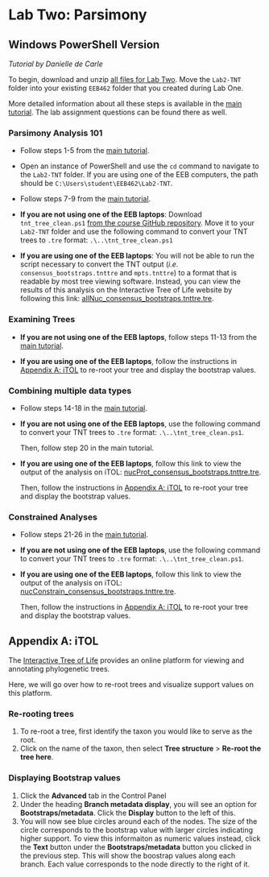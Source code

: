 # Lab Two: Parsimony
## Windows PowerShell Version
*Tutorial by Danielle de Carle*

To begin, download and unzip [all files for Lab Two](https://github.com/ddecarle/eeb462-2021/blob/main/LabTwo.zip). Move the `Lab2-TNT` folder into your existing `EEB462` folder that you created during Lab One. 

More detailed information about all these steps is available in the [main tutorial](https://github.com/ddecarle/eeb462-2024/blob/main/LAB2_Parsimony.md). The lab assignment questions can be found there as well. 

### Parsimony Analysis 101

- Follow steps 1-5 from the [main tutorial](https://github.com/ddecarle/eeb462-2024/blob/main/LAB2_Parsimony.md#parsimony-analysis-101).

- Open an instance of PowerShell and use the `cd` command to navigate to the `Lab2-TNT` folder. If you are using one of the EEB computers, the path should be `C:\Users\student\EEB462\Lab2-TNT`.
- Follow steps 7-9 from the [main tutorial](https://github.com/ddecarle/eeb462-2024/blob/main/LAB2_Parsimony.md#parsimony-analysis-101).
- **If you are not using one of the EEB laptops**: Download `tnt_tree_clean.ps1` [from the course GitHub repository](https://github.com/ddecarle/eeb462-2024/blob/main/tnt_tree_clean.ps1). Move it to your `Lab2-TNT` folder and use the following command to convert your TNT trees to `.tre` format: `.\..\tnt_tree_clean.ps1`  
    
- **If you are using one of the EEB laptops**: You will not be able to run the script necessary to convert the TNT output  (*i.e.* `consensus_bootstraps.tnttre` and `mpts.tnttre`) to a format that is readable by most tree viewing software. Instead, you can view the results of this analysis on the Interactive Tree of Life website by following this link: [allNuc\_consensus\_bootstraps.tnttre.tre](https://itol.embl.de/tree/142150219144141561758741537). 

### Examining Trees

- **If you are not using one of the EEB laptops**, follow steps 11-13 from the [main tutorial](https://github.com/ddecarle/eeb462-2024/blob/main/LAB2_Parsimony.md#examining-trees). 

- **If you are using one of the EEB laptops**, follow the instructions in [Appendix A: iTOL](#appendix-a-itol) to re-root your tree and display the bootstrap values. 

### Combining multiple data types

- Follow steps 14-18 in the [main tutorial](https://github.com/ddecarle/eeb462-2024/blob/main/LAB2_Parsimony.md#combining-multiple-data-types).

- **If you are not using one of the EEB laptops**, use the following command to convert your TNT trees to `.tre` format: `.\..\tnt_tree_clean.ps1`. 

    Then, follow step 20 in the main tutorial.

- **If you are using one of the EEB laptops**, follow this link to view the output of the analysis on iTOL: [nucProt\_consensus\_bootstraps.tnttre.tre](https://itol.embl.de/tree/142150219144141661758741538).

    Then, follow the instructions in [Appendix A: iTOL](#appendix-a-itol) to re-root your tree and display the bootstrap values. 

### Constrained Analyses

- Follow steps 21-26 in the [main tutorial](https://github.com/ddecarle/eeb462-2024/blob/main/LAB2_Parsimony.md#constrained-analyses).

- **If you are not using one of the EEB laptops**, use the following command to convert your TNT trees to `.tre` format: `.\..\tnt_tree_clean.ps1`. 

- **If you are using one of the EEB laptops**, follow this link to view the output of the analysis on iTOL: [nucConstrain\_consensus\_bootstraps.tnttre.tre](https://itol.embl.de/tree/142150219144141621758741537).

    Then, follow the instructions in [Appendix A: iTOL](#appendix-a-itol) to re-root your tree and display the bootstrap values. 

## Appendix A: iTOL
The [Interactive Tree of Life](https://itol.embl.de/) provides an online platform for viewing and annotating phylogenetic trees. 

Here, we will go over how to re-root trees and visualize support values on this platform.

### Re-rooting trees
1. To re-root a tree, first identify the taxon you would like to serve as the root. 
2. Click on the name of the taxon, then select **Tree structure** > **Re-root the tree here**.

### Displaying Bootstrap values
1. Click the **Advanced** tab in the Control Panel
2. Under the heading **Branch metadata display**, you will see an option for **Bootstraps/metadata**. Click the **Display** button to the left of this.
3. You will now see blue circles around each of the nodes. The size of the circle corresponds to the bootstrap value with larger circles indicating higher support. To view this informaiton as numeric values instead, click the **Text** button under the **Bootstraps/metadata** button you clicked in the previous step. This will show the boostrap values along each branch. Each value corresponds to the node directly to the right of it.   












